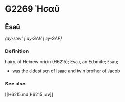 # G2269 Ἠσαῦ

## Ēsaû

_(ay-sow' | ay-SAV | ay-SAF)_

### Definition

hairy; of Hebrew origin (H6215); Esau, an Edomite; Esau; 

- was the eldest son of Isaac and twin brother of Jacob

### See also

[[H6215.md|H6215 עשו]]
